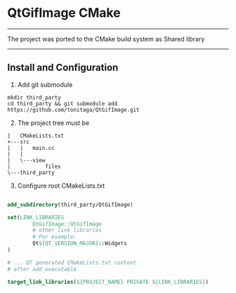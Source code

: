 # QtGifImage CMake

---

The project was ported to the CMake build system as Shared library

---

## Install and Configuration

1. Add git submodule

```shell
mkdir third_party
cd third_party && git submodule add https://github.com/tonitaga/QtGifImage.git
```

2. The project tree must be

```tree
|   CMakeLists.txt
+---src
|   |   main.cc
|   |   
|   \---view
|           files     
\---third_party
```

3. Configure root CMakeLists.txt

```cmake

add_subdirectory(third_party/QtGifImage)

set(LINK_LIBRARIES
        QtGifImage::QtGifImage
        # other link libraries
        # For example:
        Qt${QT_VERSION_MAJOR}::Widgets
)

# ... QT generated CMakeLists.txt content
# after add_executable 

target_link_libraries(${PROJECT_NAME} PRIVATE ${LINK_LIBRARIES})

```